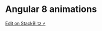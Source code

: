 # Angular 8 animations

[Edit on StackBlitz ⚡️](https://stackblitz.com/edit/angular8-animations-m75bh9)
